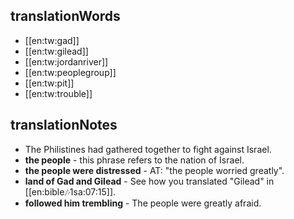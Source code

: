 ## translationWords

* [[en:tw:gad]]
* [[en:tw:gilead]]
* [[en:tw:jordanriver]]
* [[en:tw:peoplegroup]]
* [[en:tw:pit]]
* [[en:tw:trouble]]

## translationNotes

* The Philistines had gathered together to fight against Israel.
* **the people** - this phrase refers to the nation of Israel.
* **the people were distressed** - AT: "the people worried greatly".
* **land of Gad and Gilead** - See how you translated "Gilead" in [[en:bible:notes:1sa:07:15]].
* **followed him trembling** - The people were greatly afraid.
